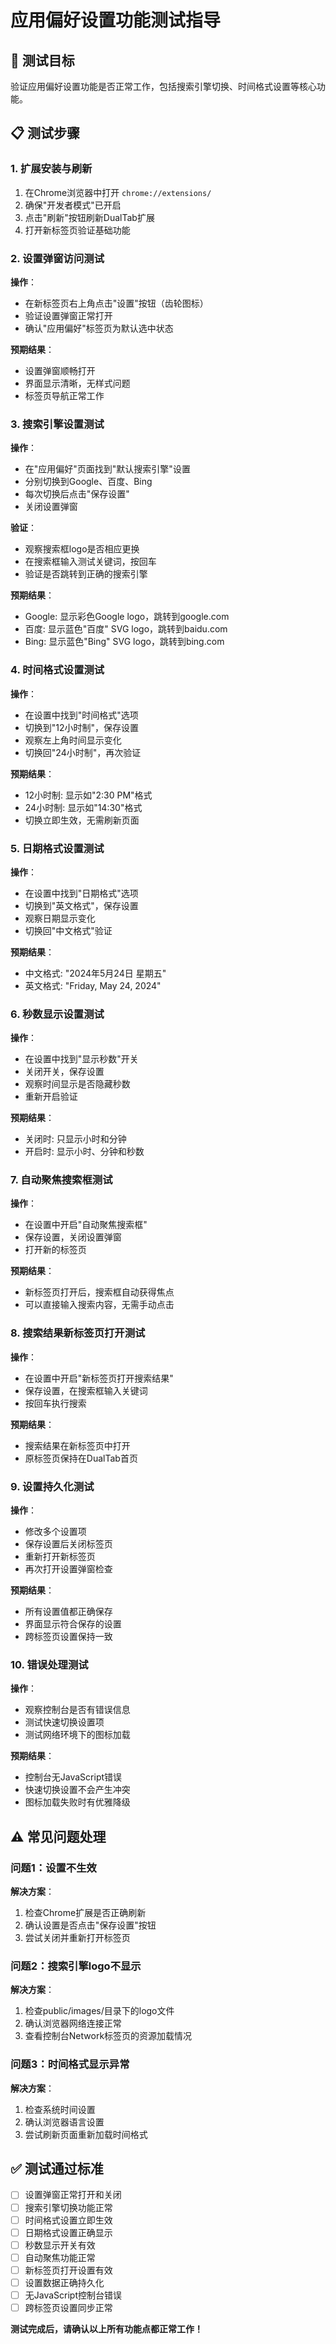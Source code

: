 # 应用偏好设置功能测试指导

## 🎯 测试目标
验证应用偏好设置功能是否正常工作，包括搜索引擎切换、时间格式设置等核心功能。

## 📋 测试步骤

### 1. 扩展安装与刷新
1. 在Chrome浏览器中打开 `chrome://extensions/`
2. 确保"开发者模式"已开启
3. 点击"刷新"按钮刷新DualTab扩展
4. 打开新标签页验证基础功能

### 2. 设置弹窗访问测试
**操作**：
- 在新标签页右上角点击"设置"按钮（齿轮图标）
- 验证设置弹窗正常打开
- 确认"应用偏好"标签页为默认选中状态

**预期结果**：
- 设置弹窗顺畅打开
- 界面显示清晰，无样式问题
- 标签页导航正常工作

### 3. 搜索引擎设置测试
**操作**：
- 在"应用偏好"页面找到"默认搜索引擎"设置
- 分别切换到Google、百度、Bing
- 每次切换后点击"保存设置"
- 关闭设置弹窗

**验证**：
- 观察搜索框logo是否相应更换
- 在搜索框输入测试关键词，按回车
- 验证是否跳转到正确的搜索引擎

**预期结果**：
- Google: 显示彩色Google logo，跳转到google.com
- 百度: 显示蓝色"百度" SVG logo，跳转到baidu.com
- Bing: 显示蓝色"Bing" SVG logo，跳转到bing.com

### 4. 时间格式设置测试
**操作**：
- 在设置中找到"时间格式"选项
- 切换到"12小时制"，保存设置
- 观察左上角时间显示变化
- 切换回"24小时制"，再次验证

**预期结果**：
- 12小时制: 显示如"2:30 PM"格式
- 24小时制: 显示如"14:30"格式
- 切换立即生效，无需刷新页面

### 5. 日期格式设置测试
**操作**：
- 在设置中找到"日期格式"选项
- 切换到"英文格式"，保存设置
- 观察日期显示变化
- 切换回"中文格式"验证

**预期结果**：
- 中文格式: "2024年5月24日 星期五"
- 英文格式: "Friday, May 24, 2024"

### 6. 秒数显示设置测试
**操作**：
- 在设置中找到"显示秒数"开关
- 关闭开关，保存设置
- 观察时间显示是否隐藏秒数
- 重新开启验证

**预期结果**：
- 关闭时: 只显示小时和分钟
- 开启时: 显示小时、分钟和秒数

### 7. 自动聚焦搜索框测试
**操作**：
- 在设置中开启"自动聚焦搜索框"
- 保存设置，关闭设置弹窗
- 打开新的标签页

**预期结果**：
- 新标签页打开后，搜索框自动获得焦点
- 可以直接输入搜索内容，无需手动点击

### 8. 搜索结果新标签页打开测试
**操作**：
- 在设置中开启"新标签页打开搜索结果"
- 保存设置，在搜索框输入关键词
- 按回车执行搜索

**预期结果**：
- 搜索结果在新标签页中打开
- 原标签页保持在DualTab首页

### 9. 设置持久化测试
**操作**：
- 修改多个设置项
- 保存设置后关闭标签页
- 重新打开新标签页
- 再次打开设置弹窗检查

**预期结果**：
- 所有设置值都正确保存
- 界面显示符合保存的设置
- 跨标签页设置保持一致

### 10. 错误处理测试
**操作**：
- 观察控制台是否有错误信息
- 测试快速切换设置项
- 测试网络环境下的图标加载

**预期结果**：
- 控制台无JavaScript错误
- 快速切换设置不会产生冲突
- 图标加载失败时有优雅降级

## ⚠️ 常见问题处理

### 问题1：设置不生效
**解决方案**：
1. 检查Chrome扩展是否正确刷新
2. 确认设置是否点击"保存设置"按钮
3. 尝试关闭并重新打开标签页

### 问题2：搜索引擎logo不显示
**解决方案**：
1. 检查public/images/目录下的logo文件
2. 确认浏览器网络连接正常
3. 查看控制台Network标签页的资源加载情况

### 问题3：时间格式显示异常
**解决方案**：
1. 检查系统时间设置
2. 确认浏览器语言设置
3. 尝试刷新页面重新加载时间格式

## ✅ 测试通过标准

- [ ] 设置弹窗正常打开和关闭
- [ ] 搜索引擎切换功能正常
- [ ] 时间格式设置立即生效
- [ ] 日期格式设置正确显示
- [ ] 秒数显示开关有效
- [ ] 自动聚焦功能正常
- [ ] 新标签页打开设置有效
- [ ] 设置数据正确持久化
- [ ] 无JavaScript控制台错误
- [ ] 跨标签页设置同步正常

**测试完成后，请确认以上所有功能点都正常工作！**
